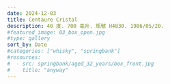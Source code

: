 ```yaml
---
date: 2024-12-03
title: Centaure Cristal
description: 40 度. 700 毫升. 瓶號 H4830. 1986/05/20.
#featured_image: 03_box_open.jpg
#type: gallery
sort_by: Date
#categories: ["whisky", "springbank"]
#resources:
#  - src: springbank/aged_32_years/box_front.jpg
#    title: "anyway"
---
```

